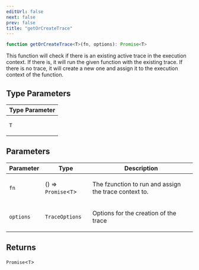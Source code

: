 ```yaml
---
editUrl: false
next: false
prev: false
title: "getOrCreateTrace"
---
```


```ts
function getOrCreateTrace<T>(fn, options): Promise<T>
```

This function will check if there is an existing active trace in the execution context. If there
is, it will run the given function with the existing trace. If there is no trace, it will create
a new one and assign it to the execution context of the function.

## Type Parameters

<table>
<thead>
<tr>
<th>Type Parameter</th>
</tr>
</thead>
<tbody>
<tr>
<td>

`T`

</td>
</tr>
</tbody>
</table>

## Parameters

<table>
<thead>
<tr>
<th>Parameter</th>
<th>Type</th>
<th>Description</th>
</tr>
</thead>
<tbody>
<tr>
<td>

`fn`

</td>
<td>

() => `Promise`\<`T`\>

</td>
<td>

The fzunction to run and assign the trace context to.

</td>
</tr>
<tr>
<td>

`options`

</td>
<td>

`TraceOptions`

</td>
<td>

Options for the creation of the trace

</td>
</tr>
</tbody>
</table>

## Returns

`Promise`\<`T`\>
